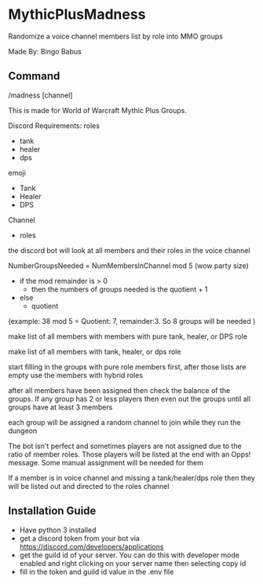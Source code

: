# MythicPlusMadness
Randomize a voice channel members list by role into MMO groups

Made By: Bingo Babus

## Command
/madness [channel] 

This is made for World of Warcraft Mythic Plus Groups. 

Discord Requirements:
roles
 - tank
 - healer
 - dps
 
emoji
 - Tank
 - Healer
 - DPS
 
 Channel
  - roles
 
the discord bot will look at all members and their roles in the voice channel

NumberGroupsNeeded = NumMembersInChannel mod 5 (wow party size) 
 - if the mod remainder is > 0 
   - then the numbers of groups needed is the quotient + 1
 - else
   - quotient


 (example: 38 mod 5 = Quotient: 7, remainder:3. So 8 groups will be needed )
 
  
make list of all members with members with pure tank, healer, or DPS role

make list of all members with tank, healer, or dps role
 
start filling in the groups with pure role members first, after those lists are empty use the members with hybrid roles

after all members have been assigned then check the balance of the groups. If any group has 2 or less players then even out the groups until all groups have at least 3 members

each group will be assigned a random channel to join while they run the dungeon

The bot isn't perfect and sometimes players are not assigned due to the ratio of member roles. Those players will be listed at the end with an Opps! message. Some manual assignment will be needed for them

If a member is in voice channel and missing a tank/healer/dps role then they will be listed out and directed to the roles channel

## Installation Guide

- Have python 3 installed
- get a discord token from your bot via https://discord.com/developers/applications
- get the guild id of your server. You can do this with developer mode enabled and right clicking on your server name then selecting copy id
- fill in the token and guild id value in the .env file

